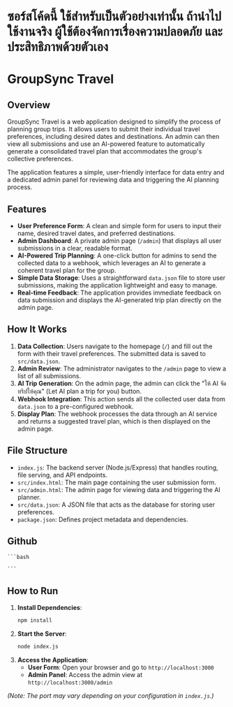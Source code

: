 # ซอร์สโค้ดนี้ ใช้สำหรับเป็นตัวอย่างเท่านั้น ถ้านำไปใช้งานจริง ผู้ใช้ต้องจัดการเรื่องความปลอดภัย และ ประสิทธิภาพด้วยตัวเอง

# GroupSync Travel 

## Overview

GroupSync Travel is a web application designed to simplify the process of planning group trips. It allows users to submit their individual travel preferences, including desired dates and destinations. An admin can then view all submissions and use an AI-powered feature to automatically generate a consolidated travel plan that accommodates the group's collective preferences.

The application features a simple, user-friendly interface for data entry and a dedicated admin panel for reviewing data and triggering the AI planning process.

## Features

- **User Preference Form**: A clean and simple form for users to input their name, desired travel dates, and preferred destinations.
- **Admin Dashboard**: A private admin page (`/admin`) that displays all user submissions in a clear, readable format.
- **AI-Powered Trip Planning**: A one-click button for admins to send the collected data to a webhook, which leverages an AI to generate a coherent travel plan for the group.
- **Simple Data Storage**: Uses a straightforward `data.json` file to store user submissions, making the application lightweight and easy to manage.
- **Real-time Feedback**: The application provides immediate feedback on data submission and displays the AI-generated trip plan directly on the admin page.

## How It Works

1.  **Data Collection**: Users navigate to the homepage (`/`) and fill out the form with their travel preferences. The submitted data is saved to `src/data.json`.
2.  **Admin Review**: The administrator navigates to the `/admin` page to view a list of all submissions.
3.  **AI Trip Generation**: On the admin page, the admin can click the "ให้ AI จัดทริปให้คุณ" (Let AI plan a trip for you) button.
4.  **Webhook Integration**: This action sends all the collected user data from `data.json` to a pre-configured webhook.
5.  **Display Plan**: The webhook processes the data through an AI service and returns a suggested travel plan, which is then displayed on the admin page.

## File Structure

-   `index.js`: The backend server (Node.js/Express) that handles routing, file serving, and API endpoints.
-   `src/index.html`: The main page containing the user submission form.
-   `src/admin.html`: The admin page for viewing data and triggering the AI planner.
-   `src/data.json`: A JSON file that acts as the database for storing user preferences.
-   `package.json`: Defines project metadata and dependencies.

## Github
    ```bash

    ```
    
## How to Run

1.  **Install Dependencies**:
    ```bash
    npm install
    ```
2.  **Start the Server**:
    ```bash
    node index.js
    ```
3.  **Access the Application**:
    -   **User Form**: Open your browser and go to `http://localhost:3000`
    -   **Admin Panel**: Access the admin view at `http://localhost:3000/admin`

*(Note: The port may vary depending on your configuration in `index.js`.)*
